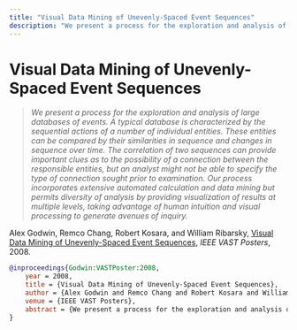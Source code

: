 ```yaml
---
title: "Visual Data Mining of Unevenly-Spaced Event Sequences"
description: "We present a process for the exploration and analysis of large databases of events. A typical database is characterized by the sequential actions of a number of individual entities. These entities can be compared by their similarities in sequence and changes in sequence over time. The correlation of two sequences can provide important clues as to the possibility of a connection between the responsible entities, but an analyst might not be able to specify the type of connection sought prior to examination. Our process incorporates extensive automated calculation and data mining but permits diversity of analysis by providing visualization of results at multiple levels, taking advantage of human intuition and visual processing to generate avenues of inquiry."
---
```


# Visual Data Mining of Unevenly-Spaced Event Sequences

> _We present a process for the exploration and analysis of large databases of events. A typical database is characterized by the sequential actions of a number of individual entities. These entities can be compared by their similarities in sequence and changes in sequence over time. The correlation of two sequences can provide important clues as to the possibility of a connection between the responsible entities, but an analyst might not be able to specify the type of connection sought prior to examination. Our process incorporates extensive automated calculation and data mining but permits diversity of analysis by providing visualization of results at multiple levels, taking advantage of human intuition and visual processing to generate avenues of inquiry._

Alex Godwin, Remco Chang, Robert Kosara, and William Ribarsky, <a href="https://media.eagereyes.org/papers/2008/Godwin-VASTPoster-2008.pdf" target="_blank">Visual Data Mining of Unevenly-Spaced Event Sequences</a>, _IEEE VAST Posters_, 2008.


```bibtex
@inproceedings{Godwin:VASTPoster:2008,
	year = 2008,
	title = {Visual Data Mining of Unevenly-Spaced Event Sequences},
	author = {Alex Godwin and Remco Chang and Robert Kosara and William Ribarsky},
	venue = {IEEE VAST Posters},
	abstract = {We present a process for the exploration and analysis of large databases of events. A typical database is characterized by the sequential actions of a number of individual entities. These entities can be compared by their similarities in sequence and changes in sequence over time. The correlation of two sequences can provide important clues as to the possibility of a connection between the responsible entities, but an analyst might not be able to specify the type of connection sought prior to examination. Our process incorporates extensive automated calculation and data mining but permits diversity of analysis by providing visualization of results at multiple levels, taking advantage of human intuition and visual processing to generate avenues of inquiry.},
}
```

